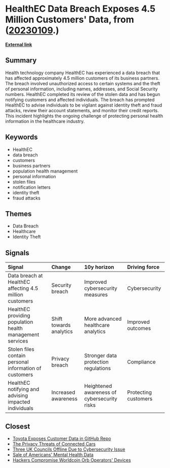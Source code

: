 # __HealthEC Data Breach Exposes 4.5 Million Customers' Data__, from ([20230109](https://kghosh.substack.com/p/20230109).)

__[External link](https://www.securityweek.com/4-5-million-individuals-affected-by-data-breach-at-healthec/)__



## Summary

Health technology company HealthEC has experienced a data breach that has affected approximately 4.5 million customers of its business partners. The breach involved unauthorized access to certain systems and the theft of personal information, including names, addresses, and Social Security numbers. HealthEC completed its review of the stolen data and has begun notifying customers and affected individuals. The breach has prompted HealthEC to advise individuals to be vigilant against identity theft and fraud attacks, review their account statements, and monitor their credit reports. This incident highlights the ongoing challenge of protecting personal health information in the healthcare industry.

## Keywords

* HealthEC
* data breach
* customers
* business partners
* population health management
* personal information
* stolen files
* notification letters
* identity theft
* fraud attacks

## Themes

* Data Breach
* Healthcare
* Identity Theft

## Signals

| Signal                                                   | Change                  | 10y horizon                                 | Driving force        |
|:---------------------------------------------------------|:------------------------|:--------------------------------------------|:---------------------|
| Data breach at HealthEC affecting 4.5 million customers  | Security breach         | Improved cybersecurity measures             | Cybersecurity        |
| HealthEC providing population health management services | Shift towards analytics | More advanced healthcare analytics          | Improved outcomes    |
| Stolen files contain personal information of customers   | Privacy breach          | Stronger data protection regulations        | Compliance           |
| HealthEC notifying and advising impacted individuals     | Increased awareness     | Heightened awareness of cybersecurity risks | Protecting customers |

## Closest

* [Toyota Exposes Customer Data in GitHub Repo](823b6ca2e6861cc96e8c98c723234600)
* [The Privacy Threats of Connected Cars](cc8016bef53cadd0aadec4626a406982)
* [Three UK Councils Offline Due to Cybersecurity Issue](b347ab5d252332146bb9dba04279dd17)
* [Sale of Americans' Mental Health Data](d7e132b0dc94474c05f6109c82cf9878)
* [Hackers Compromise Worldcoin Orb Operators' Devices](38242c2652ac7f212d8d9955b40be595)